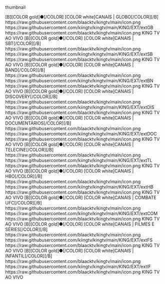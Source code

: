 <layouttype>thumbnail</layouttype>

<channels>
<channel>
<name>[B][COLOR gold]●[/COLOR] [COLOR white]CANAIS | GLOBO[/COLOR][/B]</name>
<thumbnail>https://raw.githubusercontent.com/blaacktv/kingtv/main/icon.png</thumbnail>
<externallink>https://raw.githubusercontent.com/kiingtv/kingtv/main/KING/EXT/extGB</externallink>
<fanart>https://raw.githubusercontent.com/blaacktv/kingtv/main/icon.png</fanart>
<info>KING TV AO VIVO</info>
</channel>

<channel>
<name>[B][COLOR gold]●[/COLOR] [COLOR white]CANAIS | SBT[/COLOR][/B]</name>
<thumbnail>https://raw.githubusercontent.com/blaacktv/kingtv/main/icon.png</thumbnail>
<externallink>https://raw.githubusercontent.com/kiingtv/kingtv/main/KING/EXT/extSB</externallink>
<fanart>https://raw.githubusercontent.com/blaacktv/kingtv/main/icon.png</fanart>
<info>KING TV AO VIVO</info>
</channel>

<channel>
<name>[B][COLOR gold]●[/COLOR] [COLOR white]CANAIS | BAND[/COLOR][/B]</name>
<thumbnail>https://raw.githubusercontent.com/blaacktv/kingtv/main/icon.png</thumbnail>
<externallink>https://raw.githubusercontent.com/kiingtv/kingtv/main/KING/EXT/extBN</externallink>
<fanart>https://raw.githubusercontent.com/blaacktv/kingtv/main/icon.png</fanart>
<info>KING TV AO VIVO</info>
</channel>

<channel>
<name>[B][COLOR gold]●[/COLOR] [COLOR white]CANAIS | DISCOVERY[/COLOR][/B]</name>
<thumbnail>https://raw.githubusercontent.com/blaacktv/kingtv/main/icon.png</thumbnail>
<externallink>https://raw.githubusercontent.com/kiingtv/kingtv/main/KING/EXT/extDIS</externallink>
<fanart>https://raw.githubusercontent.com/blaacktv/kingtv/main/icon.png</fanart>
<info>KING TV AO VIVO</info>
</channel>

<channel>
<name>[B][COLOR gold]●[/COLOR] [COLOR white]CANAIS | DOCUMENTÁRIOS[/COLOR][/B]</name>
<thumbnail>https://raw.githubusercontent.com/blaacktv/kingtv/main/icon.png</thumbnail>
<externallink>https://raw.githubusercontent.com/kiingtv/kingtv/main/KING/EXT/extDOC</externallink>
<fanart>https://raw.githubusercontent.com/blaacktv/kingtv/main/icon.png</fanart>
<info>KING TV AO VIVO</info>
</channel>

<channel>
<name>[B][COLOR gold]●[/COLOR] [COLOR white]CANAIS | TELECINE[/COLOR][/B]</name>
<thumbnail>https://raw.githubusercontent.com/blaacktv/kingtv/main/icon.png</thumbnail>
<externallink>https://raw.githubusercontent.com/kiingtv/kingtv/main/KING/EXT/extTL</externallink>
<fanart>https://raw.githubusercontent.com/blaacktv/kingtv/main/icon.png</fanart>
<info>KING TV AO VIVO</info>
</channel>

<channel>
<name>[B][COLOR gold]●[/COLOR] [COLOR white]CANAIS | HBO[/COLOR][/B]</name>
<thumbnail>https://raw.githubusercontent.com/blaacktv/kingtv/main/icon.png</thumbnail>
<externallink>https://raw.githubusercontent.com/kiingtv/kingtv/main/KING/EXT/extHB</externallink>
<fanart>https://raw.githubusercontent.com/blaacktv/kingtv/main/icon.png</fanart>
<info>KING TV AO VIVO</info>
</channel>

<channel>
<name>[B][COLOR gold]●[/COLOR] [COLOR white]CANAIS | COMBATE UFC[/COLOR][/B]</name>
<thumbnail>https://raw.githubusercontent.com/blaacktv/kingtv/main/icon.png</thumbnail>
<externallink>https://raw.githubusercontent.com/kiingtv/kingtv/main/KING/EXT/extCOM</externallink>
<fanart>https://raw.githubusercontent.com/blaacktv/kingtv/main/icon.png</fanart>
<info>KING TV AO VIVO</info>
</channel>

<channel>
<name>[B][COLOR gold]●[/COLOR] [COLOR white]CANAIS | FILMES E SÉRIES[/COLOR][/B]</name>
<thumbnail>https://raw.githubusercontent.com/blaacktv/kingtv/main/icon.png</thumbnail>
<externallink>https://raw.githubusercontent.com/kiingtv/kingtv/main/KING/EXT/extFS</externallink>
<fanart>https://raw.githubusercontent.com/blaacktv/kingtv/main/icon.png</fanart>
<info>KING TV AO VIVO</info>
</channel>

<channel>
<name>[B][COLOR gold]●[/COLOR] [COLOR white]CANAIS | INFANTIL[/COLOR][/B]</name>
<thumbnail>https://raw.githubusercontent.com/blaacktv/kingtv/main/icon.png</thumbnail>
<externallink>https://raw.githubusercontent.com/kiingtv/kingtv/main/KING/EXT/extIF</externallink>
<fanart>https://raw.githubusercontent.com/blaacktv/kingtv/main/icon.png</fanart>
<info>KING TV AO VIVO</info>
</channel>



</channels>
